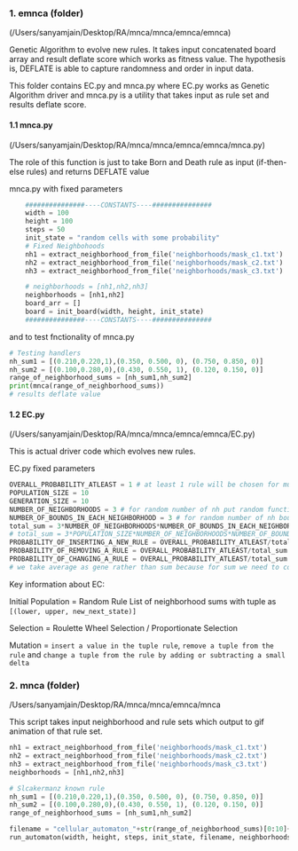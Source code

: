 
### 1. emnca (folder)

(/Users/sanyamjain/Desktop/RA/mnca/mnca/emnca/emnca)

Genetic Algorithm to evolve new rules. It takes input concatenated board array and result deflate score which works as fitness value. The hypothesis is, DEFLATE is able to capture randomness and order in input data.

This folder contains EC.py and mnca.py where EC.py works as Genetic Algorithm driver and mnca.py is a utility that takes input as rule set and results deflate score.

#### 1.1 mnca.py 
(/Users/sanyamjain/Desktop/RA/mnca/mnca/emnca/emnca/mnca.py)

The role of this function is just to take Born and Death rule as input (if-then-else rules) and returns DEFLATE value

mnca.py with fixed parameters
```python
    ###############----CONSTANTS----###############
    width = 100
    height = 100
    steps = 50
    init_state = "random cells with some probability"
    # Fixed Neighbohoods
    nh1 = extract_neighborhood_from_file('neighborhoods/mask_c1.txt')
    nh2 = extract_neighborhood_from_file('neighborhoods/mask_c2.txt')
    nh3 = extract_neighborhood_from_file('neighborhoods/mask_c3.txt')

    # neighborhoods = [nh1,nh2,nh3]
    neighborhoods = [nh1,nh2]
    board_arr = []
    board = init_board(width, height, init_state)
    ###############----CONSTANTS----###############
```
and to test fnctionality of mnca.py
```python
# Testing handlers
nh_sum1 = [(0.210,0.220,1),(0.350, 0.500, 0), (0.750, 0.850, 0)]
nh_sum2 = [(0.100,0.280,0),(0.430, 0.550, 1), (0.120, 0.150, 0)]
range_of_neighborhood_sums = [nh_sum1,nh_sum2]
print(mnca(range_of_neighborhood_sums))
# results deflate value
```

#### 1.2 EC.py 
(/Users/sanyamjain/Desktop/RA/mnca/mnca/emnca/emnca/EC.py)

This is actual driver code which evolves new rules.

EC.py fixed parameters
```python
OVERALL_PROBABILITY_ATLEAST = 1 # at least 1 rule will be chosen for mutation in each generation
POPULATION_SIZE = 10
GENERATION_SIZE = 10
NUMBER_OF_NEIGHBORHOODS = 3 # for random number of nh put random function here
NUMBER_OF_BOUNDS_IN_EACH_NEIGHBORHOOD = 3 # for random number of nh bounds put random function here
total_sum = 3*NUMBER_OF_NEIGHBORHOODS*NUMBER_OF_BOUNDS_IN_EACH_NEIGHBORHOOD
# total_sum = 3*POPULATION_SIZE*NUMBER_OF_NEIGHBORHOODS*NUMBER_OF_BOUNDS_IN_EACH_NEIGHBORHOOD
PROBABILITY_OF_INSERTING_A_NEW_RULE = OVERALL_PROBABILITY_ATLEAST/total_sum
PROBABILITY_OF_REMOVING_A_RULE = OVERALL_PROBABILITY_ATLEAST/total_sum
PROBABILITY_OF_CHANGING_A_RULE = OVERALL_PROBABILITY_ATLEAST/total_sum
# we take average as gene rather than sum because for sum we need to consider radius each time
```

Key information about EC:

Initial Population = Random Rule List of neighborhood sums with tuple as ```[(lower, upper, new_next_state)]```
<image of A pictorial explanation for a population>

Selection = Roulette Wheel Selection / Proportionate Selection

Mutation = ```insert a value in the tuple rule```, ```remove a tuple from the rule``` and ```change a tuple from the rule by adding or subtracting a small delta ```






### 2. mnca (folder)

/Users/sanyamjain/Desktop/RA/mnca/mnca/emnca/mnca

This script takes input neighborhood and rule sets which output to gif animation of that rule set.

```python
nh1 = extract_neighborhood_from_file('neighborhoods/mask_c1.txt')
nh2 = extract_neighborhood_from_file('neighborhoods/mask_c2.txt')
nh3 = extract_neighborhood_from_file('neighborhoods/mask_c3.txt')
neighborhoods = [nh1,nh2,nh3]

# Slcakermanz known rule
nh_sum1 = [(0.210,0.220,1),(0.350, 0.500, 0), (0.750, 0.850, 0)]
nh_sum2 = [(0.100,0.280,0),(0.430, 0.550, 1), (0.120, 0.150, 0)]
range_of_neighborhood_sums = [nh_sum1,nh_sum2]

filename = "cellular_automaton_"+str(range_of_neighborhood_sums)[0:10]+".mp4"
run_automaton(width, height, steps, init_state, filename, neighborhoods, range_of_neighborhood_sums)
```
